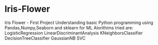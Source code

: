 # Iris-Flower
Iris Flower - First Project
Understanding basic Python programming using Pandas,Numpy,Seaborn and sklearn for ML
Alorithims tried are:
  LogisticRegression
  LinearDiscriminantAnalysis
  KNeighborsClassifier
  DecisionTreeClassifier
  GaussianNB
  SVC

